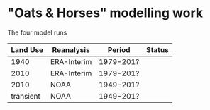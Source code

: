 # "Oats &amp; Horses" modelling work

The four model runs

Land Use | Reanalysis | Period | Status
---- | ---- | ---- | ---
1940 | ERA-Interim | 1979-201? |
2010 | ERA-Interim | 1979-201? |
2010 | NOAA | 1949-201? |
transient | NOAA | 1949-201? |

